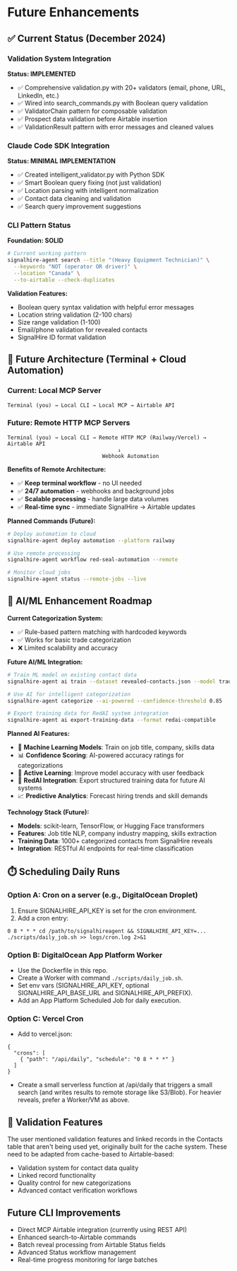 # Future Enhancements

## ✅ Current Status (December 2024)

### Validation System Integration
**Status: IMPLEMENTED**
- ✅ Comprehensive validation.py with 20+ validators (email, phone, URL, LinkedIn, etc.)
- ✅ Wired into search_commands.py with Boolean query validation
- ✅ ValidatorChain pattern for composable validation
- ✅ Prospect data validation before Airtable insertion
- ✅ ValidationResult pattern with error messages and cleaned values

### Claude Code SDK Integration
**Status: MINIMAL IMPLEMENTATION**
- ✅ Created intelligent_validator.py with Python SDK
- ✅ Smart Boolean query fixing (not just validation)
- ✅ Location parsing with intelligent normalization
- ✅ Contact data cleaning and validation
- ✅ Search query improvement suggestions

### CLI Pattern Status
**Foundation: SOLID**
```bash
# Current working pattern
signalhire-agent search --title "(Heavy Equipment Technician)" \
  --keywords "NOT (operator OR driver)" \
  --location "Canada" \
  --to-airtable --check-duplicates
```

**Validation Features:**
- Boolean query syntax validation with helpful error messages
- Location string validation (2-100 chars)
- Size range validation (1-100)
- Email/phone validation for revealed contacts
- SignalHire ID format validation

## 🚀 Future Architecture (Terminal + Cloud Automation)

### Current: Local MCP Server
```
Terminal (you) → Local CLI → Local MCP → Airtable API
```

### Future: Remote HTTP MCP Servers
```
Terminal (you) → Local CLI → Remote HTTP MCP (Railway/Vercel) → Airtable API
                                   ↓
                              Webhook Automation
```

**Benefits of Remote Architecture:**
- ✅ **Keep terminal workflow** - no UI needed
- ✅ **24/7 automation** - webhooks and background jobs
- ✅ **Scalable processing** - handle large data volumes
- ✅ **Real-time sync** - immediate SignalHire → Airtable updates

**Planned Commands (Future):**
```bash
# Deploy automation to cloud
signalhire-agent deploy automation --platform railway

# Use remote processing
signalhire-agent workflow red-seal-automation --remote

# Monitor cloud jobs
signalhire-agent status --remote-jobs --live
```

## 🤖 AI/ML Enhancement Roadmap

**Current Categorization System:**
- ✅ Rule-based pattern matching with hardcoded keywords
- ✅ Works for basic trade categorization 
- ❌ Limited scalability and accuracy

**Future AI/ML Integration:**
```bash
# Train ML model on existing contact data
signalhire-agent ai train --dataset revealed-contacts.json --model trade-classifier

# Use AI for intelligent categorization
signalhire-agent categorize --ai-powered --confidence-threshold 0.85

# Export training data for RedAI system integration
signalhire-agent ai export-training-data --format redai-compatible
```

**Planned AI Features:**
- 🧠 **Machine Learning Models**: Train on job title, company, skills data
- 📊 **Confidence Scoring**: AI-powered accuracy ratings for categorizations
- 🔄 **Active Learning**: Improve model accuracy with user feedback
- 🎯 **RedAI Integration**: Export structured training data for future AI systems
- 📈 **Predictive Analytics**: Forecast hiring trends and skill demands

**Technology Stack (Future):**
- **Models**: scikit-learn, TensorFlow, or Hugging Face transformers
- **Features**: Job title NLP, company industry mapping, skills extraction
- **Training Data**: 1000+ categorized contacts from SignalHire reveals
- **Integration**: RESTful AI endpoints for real-time classification

## ⏱️ Scheduling Daily Runs

### Option A: Cron on a server (e.g., DigitalOcean Droplet)
1. Ensure SIGNALHIRE_API_KEY is set for the cron environment.
2. Add a cron entry:
```
0 8 * * * cd /path/to/signalhireagent && SIGNALHIRE_API_KEY=... ./scripts/daily_job.sh >> logs/cron.log 2>&1
```

### Option B: DigitalOcean App Platform Worker
- Use the Dockerfile in this repo.
- Create a Worker with command `./scripts/daily_job.sh`.
- Set env vars (SIGNALHIRE_API_KEY, optional SIGNALHIRE_API_BASE_URL and SIGNALHIRE_API_PREFIX).
- Add an App Platform Scheduled Job for daily execution.

### Option C: Vercel Cron
- Add to vercel.json:
```
{
  "crons": [
    { "path": "/api/daily", "schedule": "0 8 * * *" }
  ]
}
```
- Create a small serverless function at /api/daily that triggers a small search (and writes results to remote storage like S3/Blob). For heavier reveals, prefer a Worker/VM as above.

## 🧪 Validation Features

The user mentioned validation features and linked records in the Contacts table that aren't being used yet, originally built for the cache system. These need to be adapted from cache-based to Airtable-based:

- Validation system for contact data quality
- Linked record functionality 
- Quality control for new categorizations
- Advanced contact verification workflows

## Future CLI Improvements

- Direct MCP Airtable integration (currently using REST API)
- Enhanced search-to-Airtable commands
- Batch reveal processing from Airtable Status fields
- Advanced Status workflow management
- Real-time progress monitoring for large batches